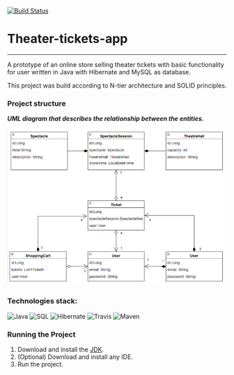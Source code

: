 [![Build Status](https://travis-ci.com/mankokolya/theater.svg?branch=master)](https://travis-ci.com/mankokolya/theater)
# Theater-tickets-app
----
A prototype of an online store selling theater tickets with 
basic functionality for user written in Java with Hibernate and MySQL as database.

This project was build according to N-tier architecture and SOLID principles.

### Project structure

___UML diagram that describes the relationship between the 
entities.___

![img.png?raw=true](Uml_Theater.png)

### Technologies stack:

![Java](https://img.shields.io/badge/-Java-9400D3?style=for-the-badge&logo=java&logoColor=FFFFFF)
![SQL](https://img.shields.io/badge/-SQL-FFFF00?style=for-the-badge&logo=mysql&logoColor=000000)
![Hibernate](https://img.shields.io/badge/-Hibernate-9400D3?style=for-the-badge&logo=Hibernate#59666C&logoColor=FFFFFF)
![Travis](https://img.shields.io/badge/-travis-FFFF00?style=for-the-badge&logo=travis-ci&logoColor=000000)
![Maven](https://img.shields.io/badge/-Maven-9400D3?style=for-the-badge&logo=Apache-Maven#F8DC75&logoColor=FFFFFF)

### Running the Project

1. Download and install the [JDK]( https://www.oracle.com/ru/java/technologies/javase-downloads.html).
2. (Optional) Download and install any IDE.
3. Run the project.
